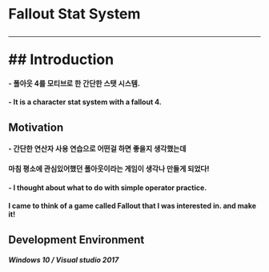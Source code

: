 # Fallout Stat System <hr/>## Introduction

#### - 폴아웃 4를 모티브로 한 간단한 스탯 시스템.
#### - It is a character stat system with a fallout 4.


## Motivation

#### - 간단한 연산자 사용 연습으로 어떤걸 하면 좋을지 생각했는데
####   마침 평소에 관심있어했던 폴아웃이라는 게임이 생각나 만들게 되었다!
#### - I thought about what to do with simple operator practice.
####   I came to think of a game called Fallout that I was interested in. and make it!


## Development Environment
##### Windows 10 / Visual studio 2017
